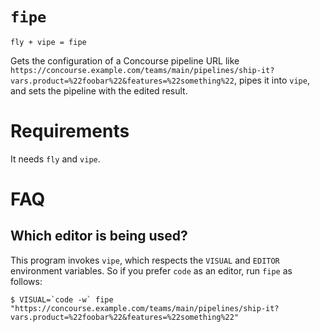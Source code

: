 # `fipe`

`fly + vipe = fipe`

Gets the configuration of a Concourse pipeline URL like `https://concourse.example.com/teams/main/pipelines/ship-it?vars.product=%22foobar%22&features=%22something%22`, pipes it into `vipe`, and sets the pipeline with the edited result.

# Requirements

It needs `fly` and `vipe`.

# FAQ

## Which editor is being used?

This program invokes `vipe`, which respects the `VISUAL` and `EDITOR` environment variables. So if you prefer `code` as an editor, run `fipe` as follows:

```command
$ VISUAL=`code -w` fipe "https://concourse.example.com/teams/main/pipelines/ship-it?vars.product=%22foobar%22&features=%22something%22"
```
